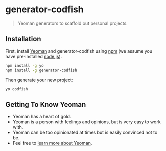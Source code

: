 # generator-codfish

> Yeoman generators to scaffold out personal projects.

## Installation

First, install [Yeoman](http://yeoman.io) and generator-codfish using [npm](https://www.npmjs.com/)
(we assume you have pre-installed [node.js](https://nodejs.org/)).

```bash
npm install -g yo
npm install -g generator-codfish
```

Then generate your new project:

```bash
yo codfish
```

## Getting To Know Yeoman

- Yeoman has a heart of gold.
- Yeoman is a person with feelings and opinions, but is very easy to work with.
- Yeoman can be too opinionated at times but is easily convinced not to be.
- Feel free to [learn more about Yeoman](http://yeoman.io/).

[npm-image]: https://badge.fury.io/js/generator-codfish.svg
[npm-url]: https://npmjs.org/package/generator-codfish
[travis-image]: https://travis-ci.org/codfish/generator-codfish.svg?branch=master
[travis-url]: https://travis-ci.org/codfish/generator-codfish
[daviddm-image]: https://david-dm.org/codfish/generator-codfish.svg?theme=shields.io
[daviddm-url]: https://david-dm.org/codfish/generator-codfish
